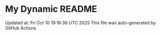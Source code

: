 # My Dynamic README
Updated at: Fri Oct 10 19:16:36 UTC 2025
This file was auto-generated by GitHub Actions.
